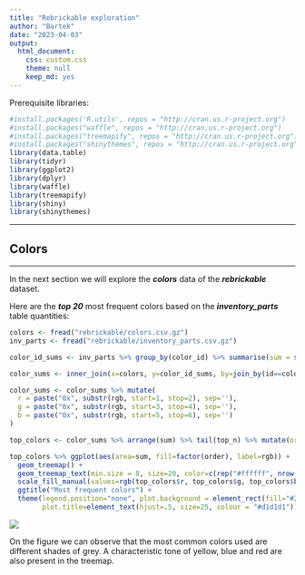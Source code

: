 ```yaml
---
title: "Rebrickable exploration"
author: "Bartek"
date: "2023-04-03"
output: 
  html_document: 
    css: custom.css
    theme: null
    keep_md: yes
---
```


Prerequisite libraries:


```r
#install.packages('R.utils', repos = "http://cran.us.r-project.org")
#install.packages("waffle", repos = "http://cran.us.r-project.org")
#install.packages("treemapify", repos = "http://cran.us.r-project.org")
#install.packages("shinythemes", repos = "http://cran.us.r-project.org")
library(data.table)
library(tidyr)
library(ggplot2)
library(dplyr)
library(waffle)
library(treemapify)
library(shiny)
library(shinythemes)
```

***

## Colors

***

In the next section we will explore the ***colors*** data of the ***rebrickable*** dataset.



Here are the ***top 20*** most frequent colors based on the ***inventory_parts*** table quantities:

```r
colors <- fread("rebrickable/colors.csv.gz")
inv_parts <- fread("rebrickable/inventory_parts.csv.gz")

color_id_sums <- inv_parts %>% group_by(color_id) %>% summarise(sum = sum(quantity))

color_sums <- inner_join(x=colors, y=color_id_sums, by=join_by(id==color_id))

color_sums <- color_sums %>% mutate(
  r = paste("0x", substr(rgb, start=1, stop=2), sep=''),
  g = paste("0x", substr(rgb, start=3, stop=4), sep=''),
  b = paste("0x", substr(rgb, start=5, stop=6), sep='')
)
```


```r
top_colors <- color_sums %>% arrange(sum) %>% tail(top_n) %>% mutate(order = seq.int(top_n))

top_colors %>% ggplot(aes(area=sum, fill=factor(order), label=rgb)) + 
  geom_treemap() +
  geom_treemap_text(min.size = 8, size=20, color=c(rep("#ffffff", nrow(top_colors)-3), 1, rep("#ffffff", 2))) +
  scale_fill_manual(values=rgb(top_colors$r, top_colors$g, top_colors$b, maxColorValue=255)) +
  ggtitle("Most frequent colors") +
  theme(legend.position="none", plot.background = element_rect(fill="#2d2d2d"),
        plot.title=element_text(hjust=.5, size=25, colour = "#d1d1d1"))
```

![](rebrickable_analysis_files/figure-html/topncolors-1.png)<!-- -->


On the figure we can observe that the most common colors used are different shades of grey. A characteristic tone of yellow, blue and red are also present in the treemap.



















